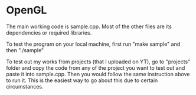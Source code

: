 # OpenGL

The main working code is sample.cpp. Most of the other files are its dependencies or required libraries.

To test the program on your local machine, first run "make sample" and then "./sample"

To test out my works from projects (that I uploaded on YT), go to "projects" folder and copy the code from any of the project you want to test out and paste it into sample.cpp. Then you would follow the same instruction above to run it. 
This is the easiest way to go about this due to certain circumstances. 
